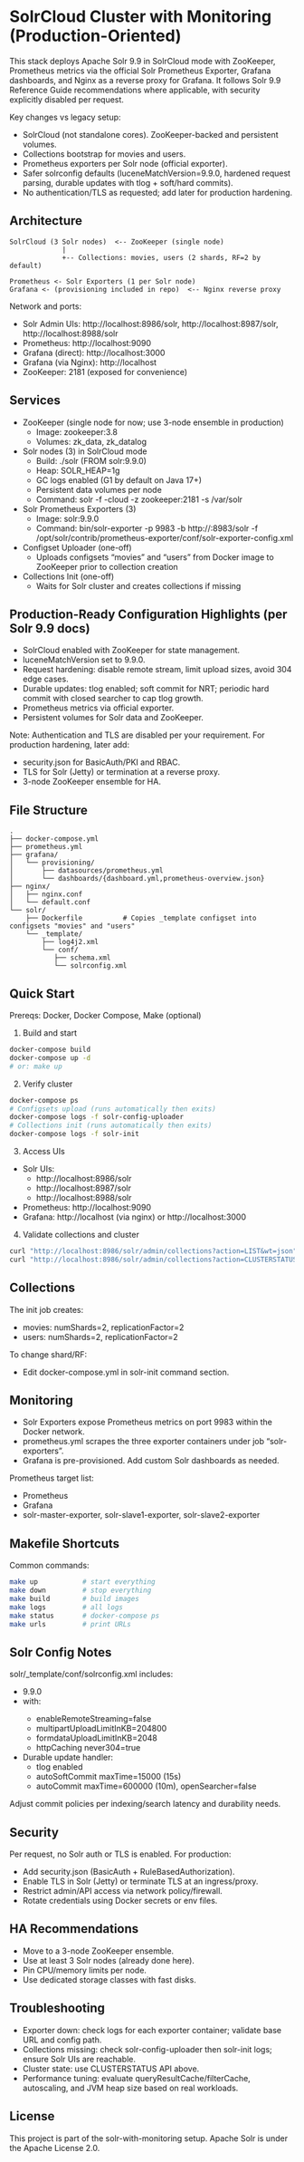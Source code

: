 # SolrCloud Cluster with Monitoring (Production-Oriented)

This stack deploys Apache Solr 9.9 in SolrCloud mode with ZooKeeper, Prometheus metrics via the official Solr Prometheus Exporter, Grafana dashboards, and Nginx as a reverse proxy for Grafana. It follows Solr 9.9 Reference Guide recommendations where applicable, with security explicitly disabled per request.

Key changes vs legacy setup:
- SolrCloud (not standalone cores). ZooKeeper-backed and persistent volumes.
- Collections bootstrap for movies and users.
- Prometheus exporters per Solr node (official exporter).
- Safer solrconfig defaults (luceneMatchVersion=9.9.0, hardened request parsing, durable updates with tlog + soft/hard commits).
- No authentication/TLS as requested; add later for production hardening.

## Architecture

```
SolrCloud (3 Solr nodes)  <-- ZooKeeper (single node)
             |
             +-- Collections: movies, users (2 shards, RF=2 by default)

Prometheus <- Solr Exporters (1 per Solr node)
Grafana <- (provisioning included in repo)  <-- Nginx reverse proxy
```

Network and ports:
- Solr Admin UIs: http://localhost:8986/solr, http://localhost:8987/solr, http://localhost:8988/solr
- Prometheus: http://localhost:9090
- Grafana (direct): http://localhost:3000
- Grafana (via Nginx): http://localhost
- ZooKeeper: 2181 (exposed for convenience)

## Services

- ZooKeeper (single node for now; use 3-node ensemble in production)
  - Image: zookeeper:3.8
  - Volumes: zk_data, zk_datalog
- Solr nodes (3) in SolrCloud mode
  - Build: ./solr (FROM solr:9.9.0)
  - Heap: SOLR_HEAP=1g
  - GC logs enabled (G1 by default on Java 17+)
  - Persistent data volumes per node
  - Command: solr -f -cloud -z zookeeper:2181 -s /var/solr
- Solr Prometheus Exporters (3)
  - Image: solr:9.9.0
  - Command: bin/solr-exporter -p 9983 -b http://<solr-node>:8983/solr -f /opt/solr/contrib/prometheus-exporter/conf/solr-exporter-config.xml
- Configset Uploader (one-off)
  - Uploads configsets “movies” and “users” from Docker image to ZooKeeper prior to collection creation
- Collections Init (one-off)
  - Waits for Solr cluster and creates collections if missing

## Production-Ready Configuration Highlights (per Solr 9.9 docs)

- SolrCloud enabled with ZooKeeper for state management.
- luceneMatchVersion set to 9.9.0.
- Request hardening: disable remote stream, limit upload sizes, avoid 304 edge cases.
- Durable updates: tlog enabled; soft commit for NRT; periodic hard commit with closed searcher to cap tlog growth.
- Prometheus metrics via official exporter.
- Persistent volumes for Solr data and ZooKeeper.

Note: Authentication and TLS are disabled per your requirement. For production hardening, later add:
- security.json for BasicAuth/PKI and RBAC.
- TLS for Solr (Jetty) or termination at a reverse proxy.
- 3-node ZooKeeper ensemble for HA.

## File Structure

```
.
├── docker-compose.yml
├── prometheus.yml
├── grafana/
│   └── provisioning/
│       ├── datasources/prometheus.yml
│       └── dashboards/{dashboard.yml,prometheus-overview.json}
├── nginx/
│   ├── nginx.conf
│   └── default.conf
└── solr/
    ├── Dockerfile          # Copies _template configset into configsets "movies" and "users"
    └── _template/
        ├── log4j2.xml
        └── conf/
           ├── schema.xml
           └── solrconfig.xml
```

## Quick Start

Prereqs: Docker, Docker Compose, Make (optional)

1) Build and start
```bash
docker-compose build
docker-compose up -d
# or: make up
```

2) Verify cluster
```bash
docker-compose ps
# Configsets upload (runs automatically then exits)
docker-compose logs -f solr-config-uploader
# Collections init (runs automatically then exits)
docker-compose logs -f solr-init
```

3) Access UIs
- Solr UIs:
  - http://localhost:8986/solr
  - http://localhost:8987/solr
  - http://localhost:8988/solr
- Prometheus: http://localhost:9090
- Grafana: http://localhost (via nginx) or http://localhost:3000

4) Validate collections and cluster
```bash
curl "http://localhost:8986/solr/admin/collections?action=LIST&wt=json"
curl "http://localhost:8986/solr/admin/collections?action=CLUSTERSTATUS&wt=json"
```

## Collections

The init job creates:
- movies: numShards=2, replicationFactor=2
- users: numShards=2, replicationFactor=2

To change shard/RF:
- Edit docker-compose.yml in solr-init command section.

## Monitoring

- Solr Exporters expose Prometheus metrics on port 9983 within the Docker network.
- prometheus.yml scrapes the three exporter containers under job “solr-exporters”.
- Grafana is pre-provisioned. Add custom Solr dashboards as needed.

Prometheus target list:
- Prometheus
- Grafana
- solr-master-exporter, solr-slave1-exporter, solr-slave2-exporter

## Makefile Shortcuts

Common commands:
```bash
make up           # start everything
make down         # stop everything
make build        # build images
make logs         # all logs
make status       # docker-compose ps
make urls         # print URLs
```

## Solr Config Notes

solr/_template/conf/solrconfig.xml includes:
- <luceneMatchVersion>9.9.0</luceneMatchVersion>
- <requestDispatcher> with:
  - enableRemoteStreaming=false
  - multipartUploadLimitInKB=204800
  - formdataUploadLimitInKB=2048
  - httpCaching never304=true
- Durable update handler:
  - tlog enabled
  - autoSoftCommit maxTime=15000 (15s)
  - autoCommit maxTime=600000 (10m), openSearcher=false

Adjust commit policies per indexing/search latency and durability needs.

## Security

Per request, no Solr auth or TLS is enabled. For production:
- Add security.json (BasicAuth + RuleBasedAuthorization).
- Enable TLS in Solr (Jetty) or terminate TLS at an ingress/proxy.
- Restrict admin/API access via network policy/firewall.
- Rotate credentials using Docker secrets or env files.

## HA Recommendations

- Move to a 3-node ZooKeeper ensemble.
- Use at least 3 Solr nodes (already done here).
- Pin CPU/memory limits per node.
- Use dedicated storage classes with fast disks.

## Troubleshooting

- Exporter down: check logs for each exporter container; validate base URL and config path.
- Collections missing: check solr-config-uploader then solr-init logs; ensure Solr UIs are reachable.
- Cluster state: use CLUSTERSTATUS API above.
- Performance tuning: evaluate queryResultCache/filterCache, autoscaling, and JVM heap size based on real workloads.

## License

This project is part of the solr-with-monitoring setup. Apache Solr is under the Apache License 2.0.
